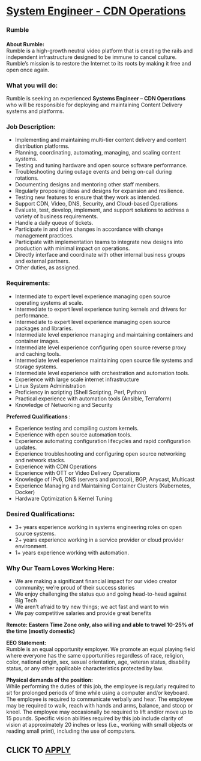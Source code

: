 # [System Engineer - CDN Operations](https://www.remotewlb.com/apply/system-engineer-cdn-operations)  
### Rumble  
####  

**About Rumble:**  
Rumble is a high-growth neutral video platform that is creating the rails and independent infrastructure designed to be immune to cancel culture. Rumble’s mission is to restore the Internet to its roots by making it free and open once again.

### What you will do:

Rumble is seeking an experienced **Systems Engineer – CDN Operations** who will be responsible for deploying and maintaining Content Delivery systems and platforms.

### Job Description:

  * Implementing and maintaining multi-tier content delivery and content distribution platforms.
  * Planning, coordinating, automating, managing, and scaling content systems.
  * Testing and tuning hardware and open source software performance.
  * Troubleshooting during outage events and being on-call during rotations.
  * Documenting designs and mentoring other staff members.
  * Regularly proposing ideas and designs for expansion and resilience.
  * Testing new features to ensure that they work as intended.
  * Support CDN, Video, DNS, Security, and Cloud-based Operations
  * Evaluate, test, develop, implement, and support solutions to address a variety of business requirements.
  * Handle a daily queue of tickets.
  * Participate in and drive changes in accordance with change management practices.
  * Participate with implementation teams to integrate new designs into production with minimal impact on operations.
  * Directly interface and coordinate with other internal business groups and external partners.
  * Other duties, as assigned.

### Requirements:

  * Intermediate to expert level experience managing open source operating systems at scale.
  * Intermediate to expert level experience tuning kernels and drivers for performance.
  * Intermediate to expert level experience managing open source packages and libraries.
  * Intermediate level experience managing and maintaining containers and container images.
  * Intermediate level experience configuring open source reverse proxy and caching tools.
  * Intermediate level experience maintaining open source file systems and storage systems.
  * Intermediate level experience with orchestration and automation tools.
  * Experience with large scale internet infrastructure
  * Linux System Administration
  * Proficiency in scripting (Shell Scripting, Perl, Python)
  * Practical experience with automation tools (Ansible, Terraform)
  * Knowledge of Networking and Security

 **Preferred Qualifications** :

  * Experience testing and compiling custom kernels.
  * Experience with open source automation tools.
  * Experience automating configuration lifecycles and rapid configuration updates.
  * Experience troubleshooting and configuring open source networking and network stacks.
  * Experience with CDN Operations
  * Experience with OTT or Video Delivery Operations
  * Knowledge of IPv6, DNS (servers and protocol), BGP, Anycast, Multicast
  * Experience Managing and Maintaining Container Clusters (Kubernetes, Docker)
  * Hardware Optimization & Kernel Tuning

### Desired Qualifications:

  * 3+ years experience working in systems engineering roles on open source systems.
  * 2+ years experience working in a service provider or cloud provider environment.
  * 1+ years experience working with automation.

### Why Our Team Loves Working Here:

  * We are making a significant financial impact for our video creator community; we’re proud of their success stories
  * We enjoy challenging the status quo and going head-to-head against Big Tech
  * We aren’t afraid to try new things; we act fast and want to win 
  * We pay competitive salaries and provide great benefits

 **Remote: Eastern Time Zone only, also willing and able to travel 10-25% of the time (mostly domestic)**

 **EEO Statement:**  
Rumble is an equal opportunity employer. We promote an equal playing field where everyone has the same opportunities regardless of race, religion, color, national origin, sex, sexual orientation, age, veteran status, disability status, or any other applicable characteristics protected by law.  
  
 **Physical demands of the position:**  
While performing the duties of this job, the employee is regularly required to sit for prolonged periods of time while using a computer and/or keyboard. The employee is required to communicate verbally and hear. The employee may be required to walk, reach with hands and arms, balance, and stoop or kneel. The employee may occasionally be required to lift and/or move up to 15 pounds. Specific vision abilities required by this job include clarity of vision at approximately 20 inches or less (i.e., working with small objects or reading small print), including the use of computers.

  
## CLICK TO [APPLY](https://www.remotewlb.com/apply/system-engineer-cdn-operations)

